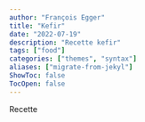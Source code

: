 ```yaml
---
author: "François Egger"
title: "Kefir"
date: "2022-07-19"
description: "Recette kefir"
tags: ["food"]
categories: ["themes", "syntax"]
aliases: ["migrate-from-jekyl"]
ShowToc: false
TocOpen: false
---
```

Recette